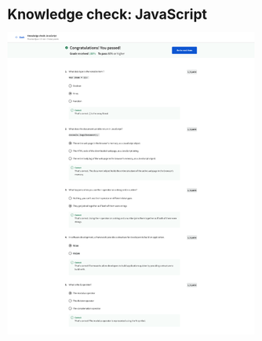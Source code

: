 # Knowledge check: JavaScript

![screencapture-coursera-org-learn-the-full-stack-quiz-pOos1-knowledge-check-javascript-view-attempt-2023-02-12-07_55_56.png](Knowledge%20check%20JavaScript%20abfee17fe9d54a5283560c92c48a9ac4/screencapture-coursera-org-learn-the-full-stack-quiz-pOos1-knowledge-check-javascript-view-attempt-2023-02-12-07_55_56.png)